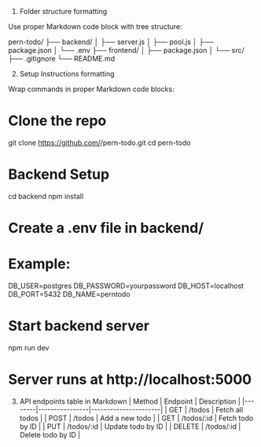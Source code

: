 1. Folder structure formatting

Use proper Markdown code block with tree structure:

pern-todo/
├── backend/
│   ├── server.js
│   ├── pool.js
│   ├── package.json
│   └── .env
├── frontend/
│   ├── package.json
│   └── src/
├── .gitignore
└── README.md

2. Setup Instructions formatting

Wrap commands in proper Markdown code blocks:

# Clone the repo
git clone https://github.com/<your-username>/pern-todo.git
cd pern-todo

# Backend Setup
cd backend
npm install

# Create a .env file in backend/
# Example:
DB_USER=postgres
DB_PASSWORD=yourpassword
DB_HOST=localhost
DB_PORT=5432
DB_NAME=perntodo

# Start backend server
npm run dev
# Server runs at http://localhost:5000

3. API endpoints table in Markdown
| Method | Endpoint       | Description           |
|--------|----------------|----------------------|
| GET    | /todos         | Fetch all todos      |
| POST   | /todos         | Add a new todo       |
| GET    | /todos/:id     | Fetch todo by ID     |
| PUT    | /todos/:id     | Update todo by ID    |
| DELETE | /todos/:id     | Delete todo by ID    |